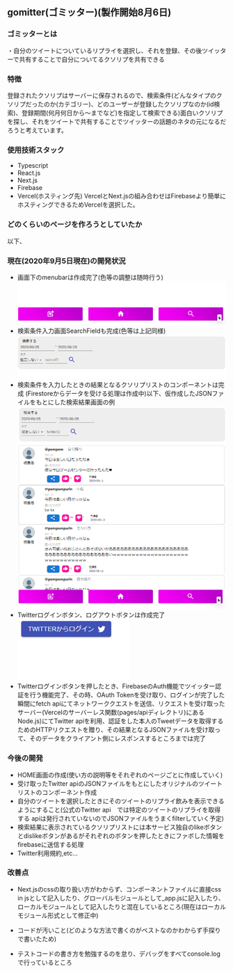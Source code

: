 ## gomitter(ゴミッター)(製作開始8月6日)

### ゴミッターとは
・自分のツイートについているリプライを選択し、それを登録、その後ツイッターで共有することで自分についてるクソリプを共有できる

### 特徴
登録されたクソリプはサーバーに保存されるので、検索条件(どんなタイプのクソリプだったのか(カテゴリー)、どのユーザーが登録したクソリプなのか(id検索)、登録期間(何月何日から～までなど)を指定して検索できる)面白いクソリプを探し、それをツイートで共有することでツイッターの話題のネタの元になるだろうと考えています。

### 使用技術スタック
- Typescript
- React.js
- Next.js
- Firebase
- Vercel(ホスティング先)
VercelとNext.jsの組み合わせはFirebaseより簡単にホスティングできるためVercelを選択した。

### どのくらいのページを作ろうとしていたか
以下、

### 現在(2020年9月5日現在)の開発状況
- 画面下のmenubarは作成完了(色等の調整は随時行う)
![](./static/キャプチャ.PNG)
- 検索条件入力画面SearchFieldも完成(色等は上記同様)
![](./static/検索画面.PNG)
- 検索条件を入力したときの結果となるクソリプリストのコンポーネントは完成
(Firestoreからデータを受ける処理は作成中)以下、仮作成したJSONファイルをもとにした検索結果画面の例
![](./static/ツイートリスト.PNG)
- Twitterログインボタン、ログアウトボタンは作成完了
![](./static/buttonPNG.PNG)
- Twitterログインボタンを押したとき、FirebaseのAuth機能でツイッター認証を行う機能完了、その時、OAuth Tokenを受け取り、ログインが完了した瞬間にfetch apiにてネットワーククエストを送信、リクエストを受け取ったサーバー(Vercelのサーバーレス関数(pages/apiディレクトリ)にあるNode.js)にてTwitter apiを利用、認証をした本人のTweetデータを取得するためのHTTPリクエストを贈り、その結果となるJSONファイルを受け取って、そのデータをクライアント側にレスポンスするところまでは完了

### 今後の開発
- HOME画面の作成(使い方の説明等をそれぞれのページごとに作成していく)
- 受け取ったTwitter apiのJSONファイルをもとにしたオリジナルのツイートリストのコンポーネント作成
- 自分のツイートを選択したときにそのツイートのリプライ飲みを表示できるようにすること(公式のTwitter api　では特定のツイートのリプライを取得する apiは発行されていないのでJSONファイルをうまくfilterしていく予定)
- 検索結果に表示されているクソリプリストには本サービス独自のlikeボタンとdislikeボタンがあるがそれぞれのボタンを押したときにファボした情報をfirebaseに送信する処理
- Twitter利用規約,etc...
### 改善点
- Next.jsのcssの取り扱い方がわからず、コンポーネントファイルに直接css in jsとして記入したり、グローバルモジュールとして_app.jsに記入したり、ローカルモジュールとして記入したりと混在しているところ(現在はローカルモジュール形式として修正中)

- コードが汚いこと(どのような方法で書くのがベストなのかわからず手探りで書いたため)

- テストコードの書き方を勉強するのを怠り、デバッグをすべてconsole.logで行っているところ


